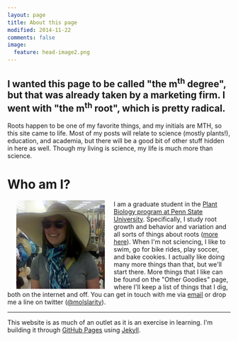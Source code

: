 ```yaml
---
layout: page
title: About this page
modified: 2014-11-22
comments: false
image:
  feature: head-image2.png
---
```


## I wanted this page to be called "the m<sup>th</sup> degree", but that was already taken by a marketing firm. I went with "the m<sup>th</sup> root", which is pretty radical.  
Roots happen to be one of my favorite things, and my initials are MTH, so this site came to life. Most of my posts will relate to science (mostly plants!), education, and academia, but there will be a good bit of other stuff hidden in here as well. Though my living is science, my life is much more than science.

# Who am I?
<img style="float: left" src="/images/bio-photo.jpg" height="200" width="200" hspace="20">


I am a graduate student in the [Plant Biology program at Penn State University](http://www.huck.psu.edu/content/graduate-programs/plant-biology). Specifically, I study root growth and behavior and variation and all sorts of things about roots ([more here](http://plantscience.psu.edu/directory/mth14)). When I'm not sciencing, I like to swim, go for bike rides, play soccer, and bake cookies. I actually like doing many more things than that, but we'll start there. More things that I like can be found on the "Other Goodies" page, where I'll keep a list of things that I dig, both on the internet and off. You can get in touch with me via [email](themthroot@gmail.com) or drop me a line on twitter ([@molslarity](http://twitter.com/molslarity)).


----
This website is as much of an outlet as it is an exercise in learning. I'm building it through [GitHub Pages](https://pages.github.com/) using [Jekyll](http://jekyllrb.com/).